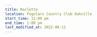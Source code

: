 ```yaml
---
title: Raclette
location: Fogolars Country Club Oakville
start_time: 12:00 pm
end_time: 1:00 pm
last_modified_at: 2022-06-11
---
```

